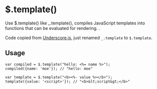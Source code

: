 # $.template()

Use $.template() like _.template(), compiles JavaScript templates into functions that can be evaluated for rendering. .

Code copied from [Underscore.js](http://underscorejs.org), just renamed `_.template` to `$.template`.

## Usage

```
var compiled = $.template("hello: <%= name %>");
compiled({name: 'moe'}); // "hello: moe"

var template = $.template("<b><%- value %></b>");
template({value: '<script>'}); // "<b>&lt;script&gt;</b>"
```
